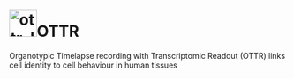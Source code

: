 # <img width="50" height="50" alt="ottr_logo" src="https://https://github.com/linnarsson-lab/OTTR/blob/main/static/ottr_logo.png" />OTTR

Organotypic Timelapse recording with Transcriptomic Readout (OTTR) links cell identity to cell behaviour in human tissues
